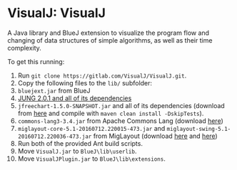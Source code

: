 # VisualJ: VisualJ
A Java library and BlueJ extension to visualize the program flow and changing of data structures of simple algorithms, as well as their time complexity.

To get this running:

1. Run ``git clone https://gitlab.com/VisualJ/VisualJ.git``.
2. Copy the following files to the ``lib/`` subfolder:
 1. ``bluejext.jar`` from BlueJ
 2. [JUNG 2.0.1 and all of its dependencies](https://sourceforge.net/projects/jung/files/jung/jung-2.0.1/jung2-2_0_1.zip/download)
 3. ``jfreechart-1.5.0-SNAPSHOT.jar`` and all of its dependencies (download from [here](https://github.com/jfree/jfreechart) and compile with ``maven clean install -DskipTests``).
 4. ``commons-lang3-3.4.jar`` from Apache Commons Lang (download [here](http://mirror.dkd.de/apache//commons/lang/binaries/commons-lang3-3.4-bin.zip))
 5. ``miglayout-core-5.1-20160712.220015-473.jar`` and ``miglayout-swing-5.1-20160712.220036-473.jar`` from MigLayout (download [here](https://oss.sonatype.org/content/repositories/snapshots/com/miglayout/miglayout-core/5.1-SNAPSHOT/miglayout-core-5.1-20160712.220015-473.jar) and [here](https://oss.sonatype.org/content/repositories/snapshots/com/miglayout/miglayout-swing/5.1-SNAPSHOT/miglayout-swing-5.1-20160712.220036-473.jar))
3. Run both of the provided Ant build scripts.
4. Move ``VisualJ.jar`` to ``BlueJ\lib\userlib``.
5. Move ``VisualJPlugin.jar`` to ``BlueJ\lib\extensions``.